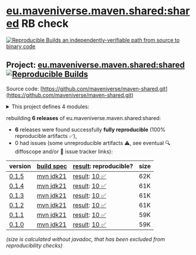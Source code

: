 [eu.maveniverse.maven.shared:shared](https://central.sonatype.com/artifact/eu.maveniverse.maven.shared/shared/versions) RB check
=======

[![Reproducible Builds](https://reproducible-builds.org/images/logos/rb.svg) an independently-verifiable path from source to binary code](https://reproducible-builds.org/)

## Project: [eu.maveniverse.maven.shared:shared](https://central.sonatype.com/artifact/eu.maveniverse.maven.shared/shared/versions) [![Reproducible Builds](https://img.shields.io/endpoint?url=https://raw.githubusercontent.com/jvm-repo-rebuild/reproducible-central/master/content/eu/maveniverse/maven/shared/shared/badge.json)](https://github.com/jvm-repo-rebuild/reproducible-central/blob/master/content/eu/maveniverse/maven/shared/shared/README.md)

Source code: [https://github.com/maveniverse/maven-shared.git](https://github.com/maveniverse/maven-shared.git)

<details><summary>This project defines 4 modules:</summary>

* [eu.maveniverse.maven.shared:core](https://central.sonatype.com/artifact/eu.maveniverse.maven.shared/core/overview)
* [eu.maveniverse.maven.shared:extension](https://central.sonatype.com/artifact/eu.maveniverse.maven.shared/extension/overview)
* [eu.maveniverse.maven.shared:plugin](https://central.sonatype.com/artifact/eu.maveniverse.maven.shared/plugin/overview)
* [eu.maveniverse.maven.shared:shared](https://central.sonatype.com/artifact/eu.maveniverse.maven.shared/shared/overview)
</details>

rebuilding **6 releases** of eu.maveniverse.maven.shared:shared:
- **6** releases were found successfully **fully reproducible** (100% reproducible artifacts :white_check_mark:),
- 0 had issues (some unreproducible artifacts :warning:, see eventual :mag: diffoscope and/or :memo: issue tracker links):

| version | [build spec](/BUILDSPEC.md) | [result](https://reproducible-builds.org/docs/jvm/): reproducible? | size |
| -- | --------- | ------ | -- |
| [0.1.5](https://central.sonatype.com/artifact/eu.maveniverse.maven.shared/shared/0.1.5/pom) | [mvn jdk21](shared-0.1.5.buildspec) | [result](shared-0.1.5.buildinfo): [10 :white_check_mark: ](shared-0.1.5.buildcompare) | 62K |
| [0.1.4](https://central.sonatype.com/artifact/eu.maveniverse.maven.shared/shared/0.1.4/pom) | [mvn jdk21](shared-0.1.4.buildspec) | [result](shared-0.1.4.buildinfo): [10 :white_check_mark: ](shared-0.1.4.buildcompare) | 61K |
| [0.1.3](https://central.sonatype.com/artifact/eu.maveniverse.maven.shared/shared/0.1.3/pom) | [mvn jdk21](shared-0.1.3.buildspec) | [result](shared-0.1.3.buildinfo): [10 :white_check_mark: ](shared-0.1.3.buildcompare) | 61K |
| [0.1.2](https://central.sonatype.com/artifact/eu.maveniverse.maven.shared/shared/0.1.2/pom) | [mvn jdk21](shared-0.1.2.buildspec) | [result](shared-0.1.2.buildinfo): [10 :white_check_mark: ](shared-0.1.2.buildcompare) | 61K |
| [0.1.1](https://central.sonatype.com/artifact/eu.maveniverse.maven.shared/shared/0.1.1/pom) | [mvn jdk21](shared-0.1.1.buildspec) | [result](shared-0.1.1.buildinfo): [10 :white_check_mark: ](shared-0.1.1.buildcompare) | 59K |
| [0.1.0](https://central.sonatype.com/artifact/eu.maveniverse.maven.shared/shared/0.1.0/pom) | [mvn jdk21](shared-0.1.0.buildspec) | [result](shared-0.1.0.buildinfo): [10 :white_check_mark: ](shared-0.1.0.buildcompare) | 59K |

<i>(size is calculated without javadoc, that has been excluded from reproducibility checks)</i>
